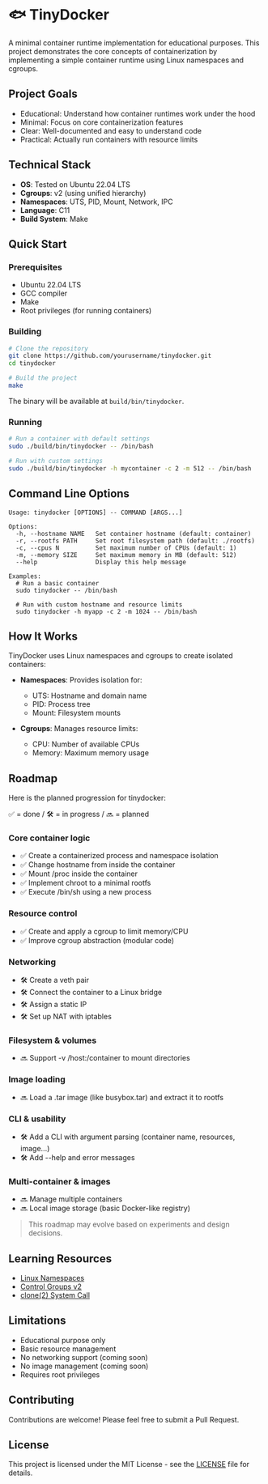 # 🐟 TinyDocker

A minimal container runtime implementation for educational purposes. This project demonstrates the core concepts of containerization by implementing a simple container runtime using Linux namespaces and cgroups.

## Project Goals

- Educational: Understand how container runtimes work under the hood
- Minimal: Focus on core containerization features
- Clear: Well-documented and easy to understand code
- Practical: Actually run containers with resource limits

## Technical Stack

- **OS**: Tested on Ubuntu 22.04 LTS
- **Cgroups**: v2 (using unified hierarchy)
- **Namespaces**: UTS, PID, Mount, Network, IPC
- **Language**: C11
- **Build System**: Make

## Quick Start

### Prerequisites

- Ubuntu 22.04 LTS
- GCC compiler
- Make
- Root privileges (for running containers)

### Building

```bash
# Clone the repository
git clone https://github.com/yourusername/tinydocker.git
cd tinydocker

# Build the project
make
```

The binary will be available at `build/bin/tinydocker`.

### Running

```bash
# Run a container with default settings
sudo ./build/bin/tinydocker -- /bin/bash

# Run with custom settings
sudo ./build/bin/tinydocker -h mycontainer -c 2 -m 512 -- /bin/bash
```

## Command Line Options

```
Usage: tinydocker [OPTIONS] -- COMMAND [ARGS...]

Options:
  -h, --hostname NAME   Set container hostname (default: container)
  -r, --rootfs PATH     Set root filesystem path (default: ./rootfs)
  -c, --cpus N          Set maximum number of CPUs (default: 1)
  -m, --memory SIZE     Set maximum memory in MB (default: 512)
  --help                Display this help message

Examples:
  # Run a basic container
  sudo tinydocker -- /bin/bash

  # Run with custom hostname and resource limits
  sudo tinydocker -h myapp -c 2 -m 1024 -- /bin/bash
```

## How It Works

TinyDocker uses Linux namespaces and cgroups to create isolated containers:

- **Namespaces**: Provides isolation for:
  - UTS: Hostname and domain name
  - PID: Process tree
  - Mount: Filesystem mounts

- **Cgroups**: Manages resource limits:
  - CPU: Number of available CPUs
  - Memory: Maximum memory usage

## Roadmap

Here is the planned progression for tinydocker:

✅ = done / 🛠️ = in progress / 🔜 = planned

### Core container logic

- ✅ Create a containerized process and namespace isolation
- ✅ Change hostname from inside the container
- ✅ Mount /proc inside the container
- ✅ Implement chroot to a minimal rootfs
- ✅ Execute /bin/sh using a new process

### Resource control

- ✅ Create and apply a cgroup to limit memory/CPU
- ✅ Improve cgroup abstraction (modular code)

### Networking

- 🛠️ Create a veth pair
- 🛠️ Connect the container to a Linux bridge
- 🛠️ Assign a static IP
- 🛠️ Set up NAT with iptables

### Filesystem & volumes

- 🔜 Support -v /host:/container to mount directories

### Image loading

- 🔜 Load a .tar image (like busybox.tar) and extract it to rootfs

### CLI & usability

- 🛠️ Add a CLI with argument parsing (container name, resources, image...)
- 🛠️ Add --help and error messages

### Multi-container & images

- 🔜 Manage multiple containers
- 🔜 Local image storage (basic Docker-like registry)

> This roadmap may evolve based on experiments and design decisions.

## Learning Resources

- [Linux Namespaces](https://man7.org/linux/man-pages/man7/namespaces.7.html)
- [Control Groups v2](https://www.kernel.org/doc/html/latest/admin-guide/cgroup-v2.html)
- [clone(2) System Call](https://man7.org/linux/man-pages/man2/clone.2.html)

## Limitations

- Educational purpose only
- Basic resource management
- No networking support (coming soon)
- No image management (coming soon)
- Requires root privileges

## Contributing

Contributions are welcome! Please feel free to submit a Pull Request.

## License

This project is licensed under the MIT License - see the [LICENSE](LICENSE) file for details.